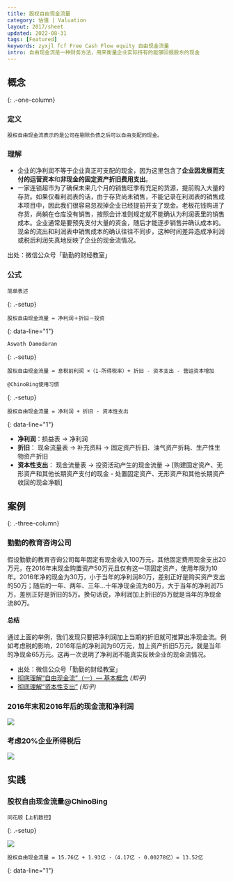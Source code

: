 ```yaml
---
title: 股权自由现金流量
category: 估值 | Valuation
layout: 2017/sheet
updated: 2022-08-31
tags: [Featured]
keywords: zyxjl fcf Free Cash Flow equity 自由现金流量
intro: 自由现金流是一种财务方法，用来衡量企业实际持有的能够回报股东的现金
---
```


## 概念
{: .-one-column}

### 定义
```
股权自由现金流表示的是公司在剔除负债之后可以自由支配的现金。
```

### 理解
- 企业的净利润不等于企业真正可支配的现金，因为这里包含了**企业因发展而支付的运营资本**和**非现金的固定资产折旧费用支出**。
- 一家连锁超市为了确保未来几个月的销售旺季有充足的货源，提前购入大量的存货。如果仅看利润表的话，由于存货尚未销售，不能记录在利润表的销售成本项目中，因此我们很容易忽视掉企业已经提前开支了现金。老板花钱购进了存货，尚躺在仓库没有销售，按照会计准则规定就不能确认为利润表里的销售成本。企业通常是要预先支付大量的资金，随后才能逐步销售并确认成本的。现金的流出和利润表中销售成本的确认往往不同步，这种时间差异造成净利润或税后利润失真地反映了企业的现金流情况。

出处：微信公众号「勤勤的财经教室」

### 公式
```
简单表述
```
{: .-setup}

```
股权自由现金流量 = 净利润＋折旧－投资
```
{: data-line="1"}


```
Aswath Damodaran
```
{: .-setup}

```
股权自由现金流量 = 息税前利润 ×（1-所得税率）+ 折旧 - 资本支出 - 营运资本增加
```

```
@ChinoBing使用习惯
```
{: .-setup}

```
股权自由现金流量 = 净利润 + 折旧 - 资本性支出
```
{: data-line="1"}

- **净利润**：损益表 -> 净利润
- **折旧**： 现金流量表 -> 补充资料 -> 固定资产折旧、油气资产折耗、生产性生物资产折旧
- **资本性支出**： 现金流量表 -> 投资活动产生的现金流量 -> [购建固定资产、无形资产和其他长期资产支付的现金 - 处置固定资产、无形资产和其他长期资产收回的现金净额]



## 案例
{: .-three-column}
### 勤勤的教育咨询公司
假设勤勤的教育咨询公司每年固定有现金收入100万元，其他固定费用现金支出20万元，在2016年末现金购置资产50万元且仅有这一项固定资产，使用年限为10年。2016年净的现金为30万，小于当年的净利润80万，差别正好是购买资产支出的50万；随后的一年、两年、三年…十年净现金流为80万，大于当年的净利润75万，差别正好是折旧的5万。换句话说，净利润加上折旧的5万就是当年的净现金流80万。

#### 总结
通过上面的举例，我们发现只要把净利润加上当期的折旧就可推算出净现金流。例如考虑税的影响，2016年后的净利润为60万元，加上资产折旧5万元，就是当年的净现金65万元。这再一次说明了净利润不能真实反映企业的现金流情况。

- 出处：微信公众号「勤勤的财经教室」
- [彻底理解“自由现金流”（一）— 基本概念](https://zhuanlan.zhihu.com/p/23645176) _(知乎)_
- [彻底理解“资本性支出”](https://zhuanlan.zhihu.com/p/24462170) _(知乎)_

### 2016年末和2016年后的现金流和净利润
![](https://pic.f10.org/i/2022/08/31/ljzd6v.png)

### 考虑20%企业所得税后
![](https://pic.f10.org/i/2022/08/31/lkmvr2.png)


## 实践
### 股权自由现金流量@ChinoBing
```
同花顺【上机数控】
```
{: .-setup}

![](https://pic.f10.org/i/2022/08/31/i9zeaf.png)

```
股权自由现金流量 = 15.76亿 + 1.93亿 -（4.17亿 - 0.00278亿）= 13.52亿
```
{: data-line="1"}


